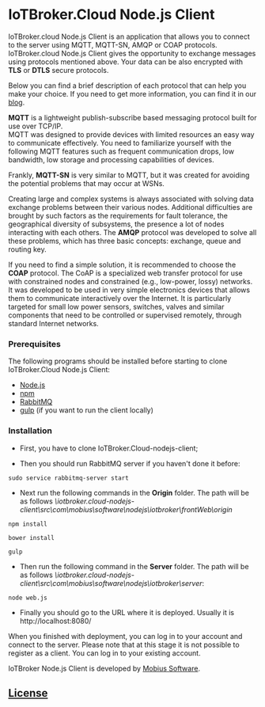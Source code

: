 # IoTBroker.Cloud Node.js Client

IoTBroker.cloud Node.js Client is an application that allows you to connect to the server using MQTT, MQTT-SN, 
AMQP or COAP protocols. IoTBroker.cloud Node.js Client gives the opportunity to exchange messages using protocols 
mentioned above. Your data can be also encrypted with **TLS** or **DTLS** secure protocols.   

Below you can find a brief description of each protocol that can help you make your choice. 
If you need to get more information, you can find it in our [blog](https://www.iotbroker.cloud/clientApps/Node.js/MQTT).
 
**MQTT** is a lightweight publish-subscribe based messaging protocol built for use over TCP/IP.  
MQTT was designed to provide devices with limited resources an easy way to communicate effectively. 
You need to familiarize yourself with the following MQTT features such as frequent communication drops, low bandwidth, 
low storage and processing capabilities of devices. 

Frankly, **MQTT-SN** is very similar to MQTT, but it was created for avoiding the potential problems that may occur at WSNs. 

Creating large and complex systems is always associated with solving data exchange problems between their various nodes. 
Additional difficulties are brought by such factors as the requirements for fault tolerance, 
the geographical diversity of subsystems, the presence a lot of nodes interacting with each others. 
The **AMQP** protocol was developed to solve all these problems, which has three basic concepts: 
exchange, queue and routing key. 

If you need to find a simple solution, it is recommended to choose the **COAP** protocol. 
The CoAP is a specialized web transfer protocol for use with constrained nodes and constrained (e.g., low-power, lossy) 
networks. It was developed to be used in very simple electronics devices that allows them to communicate interactively 
over the Internet. It is particularly targeted for small low power sensors, switches, valves and similar components 
that need to be controlled or supervised remotely, through standard Internet networks. 

### Prerequisites

The following programs should be installed before starting to clone IoTBroker.Cloud Node.js Client:

* [Node.js](https://nodejs.org/en/download)
* [npm](https://docs.npmjs.com/cli/install)
* [RabbitMQ](https://www.rabbitmq.com/download.html)
* [gulp](https://github.com/gulpjs/gulp/blob/master/docs/getting-started.md) (if you want to run the client locally)

### Installation

* First, you have to clone IoTBroker.Cloud-nodejs-client;

* Then you should run RabbitMQ server if you haven't done it before:

```
sudo service rabbitmq-server start
```

* Next run the following сommands in the **Origin** folder. The path will be as follows *\iotbroker.cloud-nodejs-client\src\com\mobius\software\nodejs\iotbroker\frontWeb\origin*

```
npm install 
```
 
```
bower install
```
```
gulp 
```

* Then run the following сommand in the **Server** folder. The path will be as follows *\iotbroker.cloud-nodejs-client\src\com\mobius\software\nodejs\iotbroker\server*:
```
node web.js
```
* Finally you should go to the URL where it is deployed. Usually it is http://localhost:8080/

When you finished with deployment, you can log in to your account and connect to the server. Please note that at this stage it is not possible to register as a client. You can log in to your existing account.

IoTBroker Node.js Client is developed by [Mobius Software](http://mobius-software.com).

## [License](LICENSE.md)
